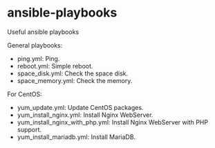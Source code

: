 # ansible-playbooks
Useful ansible playbooks

General playbooks:
- ping.yml: Ping.
- reboot.yml: Simple reboot.
- space_disk.yml: Check the space disk.
- space_memory.yml: Check the memory.

For CentOS:
- yum_update.yml: Update CentOS packages.
- yum_install_nginx.yml: Install Nginx WebServer.
- yum_install_nginx_with_php.yml: Install Nginx WebServer with PHP support.
- yum_install_mariadb.yml: Install MariaDB.
